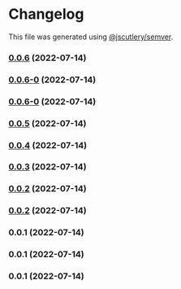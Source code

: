 # Changelog

This file was generated using [@jscutlery/semver](https://github.com/jscutlery/semver).

### [0.0.6](https://github.com/yurikrupnik/nx-go-playground/compare/users-users-client-e2e-0.0.6-0...users-users-client-e2e-0.0.6) (2022-07-14)

### [0.0.6-0](https://github.com/yurikrupnik/nx-go-playground/compare/users-users-client-e2e-0.0.6-0...users-users-client-e2e-0.0.6-0) (2022-07-14)

### [0.0.6-0](https://github.com/yurikrupnik/nx-go-playground/compare/users-users-client-e2e-0.0.5...users-users-client-e2e-0.0.6-0) (2022-07-14)

### [0.0.5](https://github.com/yurikrupnik/nx-go-playground/compare/users-users-client-e2e-0.0.4...users-users-client-e2e-0.0.5) (2022-07-14)

### [0.0.4](https://github.com/yurikrupnik/nx-go-playground/compare/users-users-client-e2e-0.0.3...users-users-client-e2e-0.0.4) (2022-07-14)

### [0.0.3](https://github.com/yurikrupnik/nx-go-playground/compare/users-users-client-e2e-0.0.2...users-users-client-e2e-0.0.3) (2022-07-14)

### [0.0.2](https://github.com/yurikrupnik/nx-go-playground/compare/users-users-client-e2e-0.0.1...users-users-client-e2e-0.0.2) (2022-07-14)

### [0.0.2](https://github.com/yurikrupnik/nx-go-playground/compare/users-users-client-e2e-0.0.1...users-users-client-e2e-0.0.2) (2022-07-14)

### 0.0.1 (2022-07-14)

### 0.0.1 (2022-07-14)

### 0.0.1 (2022-07-14)
